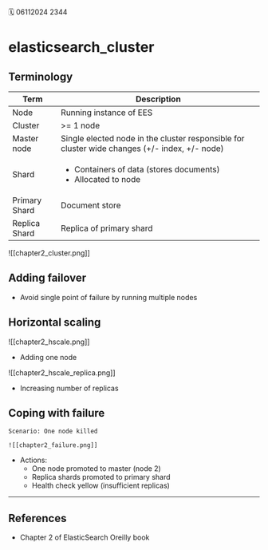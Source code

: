 🗓️ 06112024 2344

# elasticsearch_cluster

## Terminology

| Term          | Description                                                                                   |
|---------------|-----------------------------------------------------------------------------------------------|
| Node          | Running instance of EES                                                                       |
| Cluster       | >= 1 node                                                                                     |
| Master node   | Single elected node in the cluster responsible for cluster wide changes (+/- index, +/- node) |
| Shard         | <ul><li>Containers of data (stores documents)</li><li>Allocated to node</li></ul>             |
| Primary Shard | Document store                                                                                |
| Replica Shard | Replica of primary shard                                                                      |
 
![[chapter2_cluster.png]]

## Adding failover
- Avoid single point of failure by running multiple nodes

## Horizontal scaling
![[chapter2_hscale.png]]
- Adding one node

![[chapter2_hscale_replica.png]]
- Increasing number of replicas

## Coping with failure
```ad-warning
Scenario: One node killed

![[chapter2_failure.png]]
```

- Actions:
	- One node promoted to master (node 2)
	- Replica shards promoted to primary shard
	- Health check yellow (insufficient replicas)



---

## References
- Chapter 2 of ElasticSearch Oreilly book